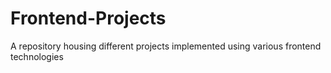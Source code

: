 # Frontend-Projects
A repository housing different projects implemented using various frontend technologies

